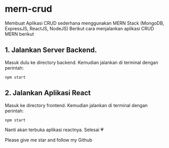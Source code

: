 # mern-crud
Membuat Aplikasi CRUD sederhana menggunakan MERN Stack (MongoDB, ExpressJS, ReactJS, NodeJS)
Berikut cara menjalankan aplikasi CRUD MERN berikut

## 1. Jalankan Server Backend.
Masuk dulu ke directory backend. Kemudian jalankan di terminal dengan perintah:
```
npm start
```

## 2. Jalankan Aplikasi React
Masuk ke directory frontend. Kemudian jalankan di terminal dengan perintah:
```
npm start
```

Nanti akan terbuka aplikasi reactnya. Selesai 💗

Please give me star and follow my Github
